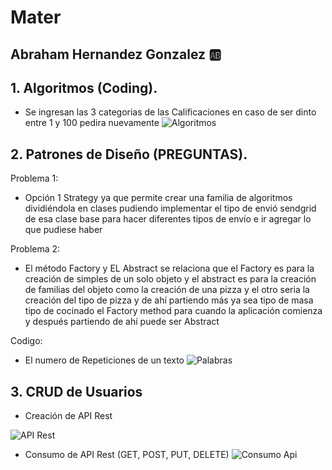 # Mater
## Abraham Hernandez Gonzalez :ab:

## 1. Algoritmos (Coding).

- Se ingresan las 3 categorias de las Calificaciones en caso de ser dinto entre 1 y 100 pedira nuevamente 
![Algoritmos](https://user-images.githubusercontent.com/118013279/209065749-7a0d9e70-b48f-481c-a939-6dd133840b67.png)

## 2. Patrones de Diseño (PREGUNTAS).
Problema 1:
- Opción 1 
Strategy ya que permite crear una familia de algoritmos dividiéndola en clases pudiendo implementar el tipo de envió sendgrid de esa clase base para hacer diferentes tipos de envío e ir agregar lo que pudiese haber

Problema 2:
- El método Factory y EL Abstract se relaciona que el Factory es para la creación de simples de un solo objeto y el abstract es para la creación de familias del objeto
como la creación de una pizza y el otro seria la creación del tipo de pizza y de ahí partiendo más ya sea tipo de masa tipo de cocinado el Factory method para cuando la aplicación comienza y después partiendo de ahí puede ser Abstract

Codigo:
- El numero de Repeticiones de un texto 
![Palabras](https://user-images.githubusercontent.com/118013279/209067572-ef37335b-a525-4a14-87e5-bc7c0e324cd5.png)

## 3. CRUD de Usuarios
- Creación de API Rest 

![API Rest](https://user-images.githubusercontent.com/118013279/209067849-3e76df33-0db7-4eb6-83f2-48d02f3b16da.png)

- Consumo de API Rest (GET, POST, PUT, DELETE)
![Consumo Api](https://user-images.githubusercontent.com/118013279/209068089-59b0b9e7-9edc-4d24-aad1-372b2364b95b.png)
